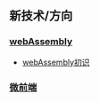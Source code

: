 ## 新技术/方向

### [webAssembly](./webAssembly/)
* [webAssembly初识](./webAssembly/introduction.md)

### [微前端](./micro-frontend/)